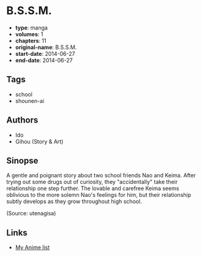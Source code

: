 # B.S.S.M.

-   **type**: manga
-   **volumes**: 1
-   **chapters**: 11
-   **original-name**: B.S.S.M.
-   **start-date**: 2014-06-27
-   **end-date**: 2014-06-27

## Tags

-   school
-   shounen-ai

## Authors

-   Ido
-   Gihou (Story & Art)

## Sinopse

A gentle and poignant story about two school friends Nao and Keima. After trying out some drugs out of curiosity, they "accidentally" take their relationship one step further. The lovable and carefree Keima seems oblivious to the more solemn Nao's feelings for him, but their relationship subtly develops as they grow throughout high school.

(Source: utenagisa)

## Links

-   [My Anime list](https://myanimelist.net/manga/96689/BSSM)
